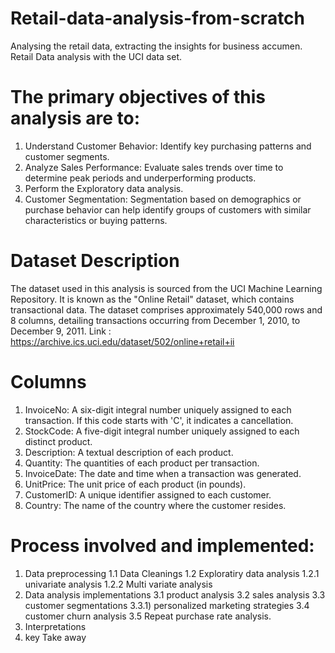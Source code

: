 # Retail-data-analysis-from-scratch
Analysing the retail data, extracting the insights for business accumen.
 Retail Data analysis with the UCI data set.

 
 # The primary objectives of this analysis are to:

1. Understand Customer Behavior: Identify key purchasing patterns and customer segments.
2. Analyze Sales Performance: Evaluate sales trends over time to determine peak periods and underperforming products.
3. Perform the Exploratory data analysis.
4. Customer Segmentation: Segmentation based on demographics or purchase behavior can help identify groups of customers with similar characteristics or buying patterns.
   
# Dataset Description
The dataset used in this analysis is sourced from the UCI Machine Learning Repository. It is known as the "Online Retail" dataset, which contains transactional data.
The dataset comprises approximately 540,000 rows and 8 columns, detailing transactions occurring from December 1, 2010, to December 9, 2011.
Link : https://archive.ics.uci.edu/dataset/502/online+retail+ii

# Columns

1. InvoiceNo: A six-digit integral number uniquely assigned to each transaction. If this code starts with 'C', it indicates a cancellation.
2. StockCode: A five-digit integral number uniquely assigned to each distinct product.
3. Description: A textual description of each product.
4. Quantity: The quantities of each product per transaction.
5. InvoiceDate: The date and time when a transaction was generated.
6. UnitPrice: The unit price of each product (in pounds).
7. CustomerID: A unique identifier assigned to each customer.
8. Country: The name of the country where the customer resides.

# Process involved and implemented:
1. Data preprocessing
   1.1 Data Cleanings
   1.2 Exploratiry data analysis
    1.2.1 univariate analysis
    1.2.2 Multi variate analysis 
3. Data analysis implementations
   3.1 product analysis
   3.2 sales analysis
   3.3 customer segmentations
     3.3.1) personalized marketing strategies
   3.4 customer churn analysis
   3.5 Repeat purchase rate analysis. 
5. Interpretations
6. key Take away
   
